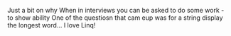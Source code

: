 Just a bit on why
When in interviews you can be asked to do some work - to show ability
One of the questiosn that cam eup was for a string display the longest word...
  I love Linq!
